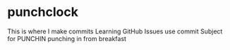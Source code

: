# punchclock
This is where I make commits
Learning GitHub Issues
use commit Subject for PUNCHIN
punching in from breakfast
